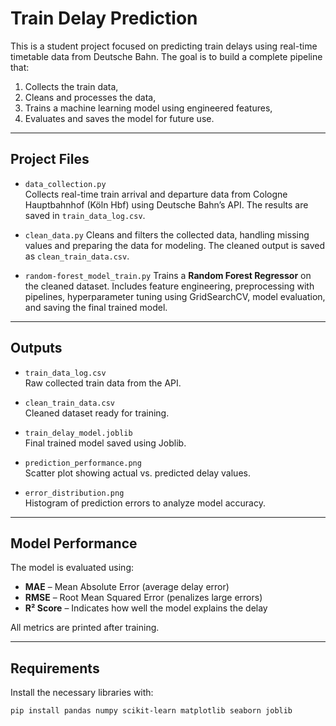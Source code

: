 # Train Delay Prediction

This is a student project focused on predicting train delays using real-time timetable data from Deutsche Bahn. The goal is to build a complete pipeline that:
1. Collects the train data,
2. Cleans and processes the data,
3. Trains a machine learning model using engineered features,
4. Evaluates and saves the model for future use.

---

## Project Files

- `data_collection.py`  
  Collects real-time train arrival and departure data from Cologne Hauptbahnhof (Köln Hbf) using Deutsche Bahn’s API. The results are saved in `train_data_log.csv`.

- `clean_data.py`
  Cleans and filters the collected data, handling missing values and preparing the data for modeling. The cleaned output is saved as `clean_train_data.csv`.

- `random-forest_model_train.py`
  Trains a **Random Forest Regressor** on the cleaned dataset. Includes feature engineering, preprocessing with pipelines, hyperparameter tuning using GridSearchCV, model evaluation, and saving the final trained model.

---

## Outputs

- `train_data_log.csv`  
  Raw collected train data from the API.

- `clean_train_data.csv`  
  Cleaned dataset ready for training.

- `train_delay_model.joblib`  
  Final trained model saved using Joblib.

- `prediction_performance.png`  
  Scatter plot showing actual vs. predicted delay values.

- `error_distribution.png`  
  Histogram of prediction errors to analyze model accuracy.

---

## Model Performance

The model is evaluated using:
- **MAE** – Mean Absolute Error (average delay error)
- **RMSE** – Root Mean Squared Error (penalizes large errors)
- **R² Score** – Indicates how well the model explains the delay

All metrics are printed after training.

---

## Requirements

Install the necessary libraries with:

```bash
pip install pandas numpy scikit-learn matplotlib seaborn joblib



